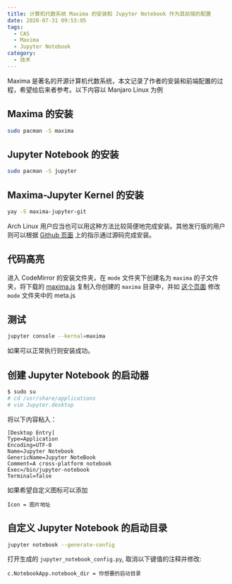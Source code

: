 ```yaml
---
title: 计算机代数系统 Maxima 的安装和 Jupyter Notebook 作为其前端的配置
date: 2020-07-31 09:53:05
tags:
  - CAS
  - Maxima
  - Jupyter Notebook
category:
  - 技术
---
```


Maxima 是著名的开源计算机代数系统，本文记录了作者的安装和前端配置的过程，希望给后来者参考。以下内容以 Manjaro Linux 为例

<!--more-->

## Maxima 的安装

```bash
sudo pacman -S maxima
```

## Jupyter Notebook 的安装

```bash
sudo pacman -S jupyter
```

## Maxima-Jupyter Kernel 的安装

```bash
yay -S maxima-jupyter-git
```

Arch Linux 用户应当也可以用这种方法比较简便地完成安装。其他发行版的用户则可以根据 [Github 页面](https://github.com/robert-dodier/maxima-jupyter) 上的指示通过源码完成安装。

## 代码高亮

进入 CodeMirror 的安装文件夹，在 `mode` 文件夹下创建名为 `maxima` 的子文件夹，将下载的 [maxima.js](https://github.com/robert-dodier/maxima-jupyter/blob/master/maxima.js) 复制入你创建的 `maxima` 目录中，并如 [这个页面](https://github.com/robert-dodier/maxima-jupyter/blob/master/codemirror-mode-meta-patch) 修改 `mode` 文件夹中的 meta.js

## 测试

```bash
jupyter console --kernal=maxima
```

如果可以正常执行则安装成功。

## 创建 Jupyter Notebook 的启动器

```bash
$ sudo su
# cd /usr/share/applications
# vim Jupyter.desktop
```

将以下内容粘入：

```
[Desktop Entry]
Type=Application
Encoding=UTF-8
Name=Jupyter Notebook
GenericName=Jupyter NoteBook
Comment=A cross-platform notebook
Exec=/bin/jupyter-notebook
Terminal=false
```

如果希望自定义图标可以添加

```
Icon = 图片地址
```

## 自定义 Jupyter Notebook 的启动目录

```bash
jupyter notebook --generate-config
```

打开生成的 `jupyter_notebook_config.py`, 取消以下键值的注释并修改:

```
c.NotebookApp.notebook_dir = 你想要的启动目录
```

